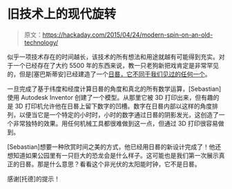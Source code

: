 # 旧技术上的现代旋转

> 原文：<https://hackaday.com/2015/04/24/modern-spin-on-an-old-technology/>

似乎一项技术存在的时间越长，该技术的所有想法和用途就越有可能得到充实。对于一个已经存在了大约 5500 年的东西来说，教一只老狗新把戏肯定是非常罕见的，但是[塞巴斯蒂安]已经建造了一个[日晷，它不同于我们见过的任何一个](http://www.instructables.com/id/Time-oclock-shadow/?ALLSTEPS)。

一旦完成了基于纬度和经度计算日晷的角度和真北的所有数学运算，[Sebastian]使用 Autodesk Inventor 创建了一个模型。从那里它被 3D 打印出来，但有趣的是 3D 打印机允许他在日晷上留下数字的凹槽。数字在日晷内部以这样的角度排列，以便当它是一个特定的小时时，小时的数字通过日晷的阴影发光，这创造了一个非常独特的效果。用任何机械工具都很难做到这一点，但通过 3D 打印很容易做到。

[Sebastian]想要一种欣赏时间之美的方式，他已经用日晷的新设计完成了！他还想知道如果公园里有一只巨大的恐龙会是什么样子。这可能也是我们第一次展示真正的日晷。那是什么意思？看看这个非光伏的太阳能时钟，它不是日晷。

感谢[托德]的提示！